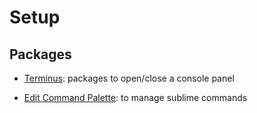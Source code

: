 # Setup

## Packages

- [Terminus](https://github.com/randy3k/Terminus): packages to open/close a console panel

- [Edit Command Palette](https://github.com/twolfson/sublime-edit-command-palette): to manage sublime commands
